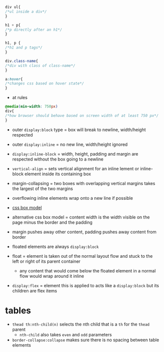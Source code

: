 ```css
div ul{
/*ul inside a div*/
}
```

```css
h1 + p{
/*p directly after an h1*/
}
```

```css
h1, p {
/*h1 and p tags*/
}
```

```css
div.class-name{
/*div with class of class-name*/
}
```

```css
a:hover{
/*changes css based on hover state*/
}
```

- at rules 
```css
@media(min-width: 750px)
div{
/*how browser should behave based on screen width of at least 750 px*/
}
```

- outer ```display:block``` type = box will break to newline, width/height respected
- outer ```display:inline``` = no new line, width/height ignored
- ```display:inline-block``` = width, height, padding and margin are respected without the box going to a newline

- ```vertical-align``` = sets vertical alignment for an inline lement or inline-block element inside its containing box
- margin-collapsing = two boxes with overlapping vertical margins takes the largest of the two margins
- overflowing inline elements wrap onto a new line if possible
- [css box model](https://developer.mozilla.org/en-US/docs/Web/CSS/CSS_Box_Model/Introduction_to_the_CSS_box_model)
- alternative css box model = content width is the width visible on the page minus the border and the padding
- margin pushes away other content, padding pushes away content from border

- floated elements are always ```display:block```
- float = element is taken out of the normal layout flow and stuck to the left or right of its parent container
  - any content that would come below the floated element in a normal flow would wrap around it inline
  
- ```display:flex``` = element this is applied to acts like a ```display:block``` but its children are flex items

# tables
- ```thead th:nth-child(n)``` selects the nth child that is a ```th``` for the ```thead``` parent
  - ```nth-child``` also takes ```even``` and ```odd``` parameters
- ```border-collapse:collapse``` makes sure there is no spacing between table elements
